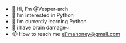 - 👋 Hi, I’m @Vesper-arch
- 👀 I’m interested in Python
- 🌱 I’m currently learning Python
- 💞️ i have brain damage~
- 📫 How to reach me ej1mahoney@gmail.com

<!---
PythonRail/PythonRail is a ✨ special ✨ repository because its `README.md` (this file) appears on your GitHub profile.
You can click the Preview link to take a look at your changes.
--->
